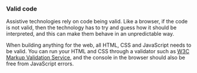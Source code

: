 ### Valid code

Assistive technologies rely on code being valid. Like a browser, if the code is not valid, then the technology has to try and guess how it should be interpreted, and this can make them behave in an unpredictable way.

When building anything for the web, all HTML, CSS and JavaScript needs to be valid. You can run your HTML and CSS through a validator such as [W3C Markup Validation Service](https://validator.w3.org/), and the console in the browser should also be free from JavaScript errors.

